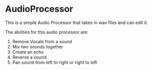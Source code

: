 # AudioProcessor

This is a simple Audio Processor that takes in wav files and can edit it.

The abilities for this audio processor are:
1. Remove Vocals from a sound
2. Mix two sounds together
3. Create an echo
4. Reverse a sound
5. Pan sound from left to right or right to left